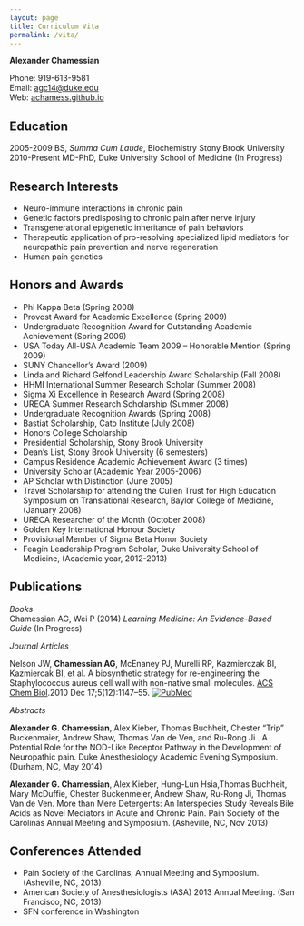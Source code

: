 ```yaml
---
layout: page
title: Curriculum Vita
permalink: /vita/
---
```


**Alexander Chamessian**

Phone: 919-613-9581  
Email: agc14@duke.edu  
Web: [achamess.github.io](http://achamess.github.io)

## Education

2005-2009       BS, *Summa Cum Laude*, Biochemistry Stony Brook University   
2010-Present    MD-PhD, Duke University School of Medicine (In Progress)

## Research Interests
- Neuro-immune interactions in chronic pain
- Genetic factors predisposing to chronic pain after nerve injury
- Transgenerational epigenetic inheritance of pain behaviors
- Therapeutic application of pro-resolving specialized lipid mediators for neuropathic pain prevention and nerve regeneration
- Human pain genetics


## Honors and Awards
- Phi Kappa Beta  (Spring 2008)
- Provost Award for Academic Excellence (Spring 2009)
- Undergraduate Recognition Award for Outstanding Academic Achievement (Spring 2009)
- USA Today All-USA Academic Team 2009 – Honorable Mention (Spring 2009)
- SUNY Chancellor’s Award (2009)
- Linda and Richard Gelfond Leadership Award Scholarship (Fall 2008)
- HHMI International Summer Research Scholar (Summer 2008)
- Sigma Xi Excellence in Research Award (Spring 2008)
- URECA Summer Research Scholarship (Summer 2008)
- Undergraduate Recognition Awards (Spring 2008)
- Bastiat Scholarship, Cato Institute (July 2008)
- Honors College Scholarship
- Presidential Scholarship, Stony Brook University
- Dean’s List, Stony Brook University (6 semesters)
- Campus Residence Academic Achievement Award (3 times)
- University Scholar (Academic Year 2005-2006)
- AP Scholar with Distinction (June 2005)
- Travel Scholarship for attending the Cullen Trust for High Education Symposium on Translational Research, Baylor College of Medicine, (January 2008)
- URECA Researcher of the Month (October 2008)
- Golden Key International Honour Society
- Provisional Member of Sigma Beta Honor Society
- Feagin Leadership Program Scholar, Duke University School of Medicine, (Academic year, 2012-2013)

<!--
### Professional Society Memberships
-->

## Publications

*Books*  
Chamessian AG, Wei P (2014) *Learning Medicine: An Evidence-Based Guide* (In Progress)

*Journal Articles*

Nelson JW, **Chamessian AG**, McEnaney PJ, Murelli RP, Kazmierczak BI, Kazmiercak BI, et al. A biosynthetic strategy for re-engineering the Staphylococcus aureus cell wall with non-native small molecules. [ACS Chem Biol](http://pubs.acs.org/journal/acbcct).2010 Dec 17;5(12):1147–55. [![PubMed](icons16/pubmed-icon.png)](http://www.ncbi.nlm.nih.gov/pubmed/20923200)

*Abstracts*

**Alexander G. Chamessian**, Alex Kieber, Thomas Buchheit, Chester “Trip” Buckenmaier, Andrew Shaw, Thomas Van de Ven, and Ru-Rong Ji . A Potential Role for the NOD-Like Receptor Pathway in the Development of Neuropathic pain. Duke Anesthesiology Academic Evening Symposium. (Durham, NC, May 2014) 

**Alexander G. Chamessian**, Alex Kieber, Hung-Lun Hsia,Thomas Buchheit, Mary McDuffie, Chester Buckenmeier, Andrew Shaw, Ru-Rong Ji, Thomas Van de Ven. More than Mere Detergents: An Interspecies Study Reveals Bile Acids as Novel Mediators in Acute and Chronic Pain. Pain Society of the Carolinas Annual Meeting and Symposium. (Asheville, NC, Nov 2013)

<!--
### Educational Activities

*Teaching*

*Advising*

*Seminars Attended*


*Seminars Given*
-->

## Conferences Attended

- Pain Society of the Carolinas, Annual Meeting and Symposium. (Asheville, NC, 2013)
- American Society of Anesthesiologists (ASA) 2013 Annual Meeting. (San Francisco, NC, 2013)
- SFN conference in Washington



